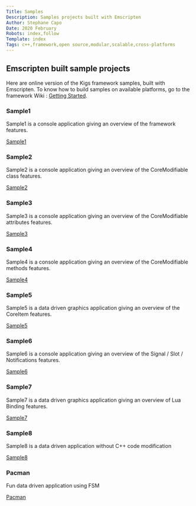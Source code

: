 ```yaml
---
Title: Samples 
Description: Samples projects built with Emscripten
Author: Stephane Capo
Date: 2020 February 
Robots: index,follow
Template: index
Tags: c++,framework,open source,modular,scalable,cross-platforms 
---
```


## Emscripten built sample projects 

Here are online version of the Kigs framework samples, built with Emscripten. 
To know how to build samples on available platforms, go to the framework Wiki : [Getting Started](https://github.com/Kigs-framework/kigs/wiki/Getting-Started).

### Sample1 

Sample1 is a console application giving an overview of the framework features.

[Sample1](/samplesHTML5/sample1/index.html)

### Sample2

Sample2 is a console application giving an overview of the CoreModifiable class features.

[Sample2](/samplesHTML5/sample2/index.html)

### Sample3 

Sample3 is a console application giving an overview of the CoreModifiable attributes features.

[Sample3](/samplesHTML5/sample3/index.html)

### Sample4 

Sample4 is a console application giving an overview of the CoreModifiable methods features.

[Sample4](/samplesHTML5/sample4/index.html)

### Sample5 

Sample5 is a data driven graphics application giving an overview of the CoreItem features.

[Sample5](/samplesHTML5/sample5/index.html)

### Sample6

Sample6 is a console application giving an overview of the Signal / Slot / Notifications features.

[Sample6](/samplesHTML5/sample6/index.html)

### Sample7

Sample7 is a data driven graphics application giving an overview of Lua Binding features.

[Sample7](/samplesHTML5/sample7/index.html)

### Sample8

Sample8 is a data driven application without C++ code modification

[Sample8](/samplesHTML5/sample8/index.html)

### Pacman

Fun data driven application using FSM

[Pacman](/samplesHTML5/pacman/index.html)
